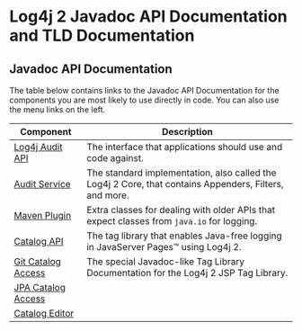 <!-- vim: set syn=markdown : -->
<!--
    Licensed to the Apache Software Foundation (ASF) under one or more
    contributor license agreements.  See the NOTICE file distributed with
    this work for additional information regarding copyright ownership.
    The ASF licenses this file to You under the Apache License, Version 2.0
    (the "License"); you may not use this file except in compliance with
    the License.  You may obtain a copy of the License at

         http://www.apache.org/licenses/LICENSE-2.0

    Unless required by applicable law or agreed to in writing, software
    distributed under the License is distributed on an "AS IS" BASIS,
    WITHOUT WARRANTIES OR CONDITIONS OF ANY KIND, either express or implied.
    See the License for the specific language governing permissions and
    limitations under the License.
-->

# Log4j 2 Javadoc API Documentation and TLD Documentation

## Javadoc API Documentation

The table below contains links to the Javadoc API Documentation for the components you are most likely to use
directly in code. You can also use the menu links on the left.

Component | Description
--------- | -----------
[Log4j Audit API](/log4j-audit/log4j-audit-api/apidocs/index.html) | The interface that applications should use and code against.
[Audit Service](log4j-audit/log4j-audit-war/apidocs/index.html) | The standard implementation, also called the Log4j 2 Core, that contains Appenders, Filters, and more.
[Maven Plugin](log4j-audit/log4j-audit-maven-plugin/apidocs/index.html) | Extra classes for dealing with older APIs that expect classes from `java.io` for logging.
[Catalog API](log4j-catalog/log4j-catalog-api/apidocs/index.html) | The tag library that enables Java-free logging in JavaServer Pages™ using Log4j 2.
[Git Catalog Access](log4j-catalog/log4j-catalog-git/apidocs/index.html) | The special Javadoc-like Tag Library Documentation for the Log4j 2 JSP Tag Library.
[JPA Catalog Access](log4j-catalog/log4j-catalog-jpa/apidocs/index.html) |
[Catalog Editor](log4j-catalog/log4j-catalog-war/apidocs/index.html) |
